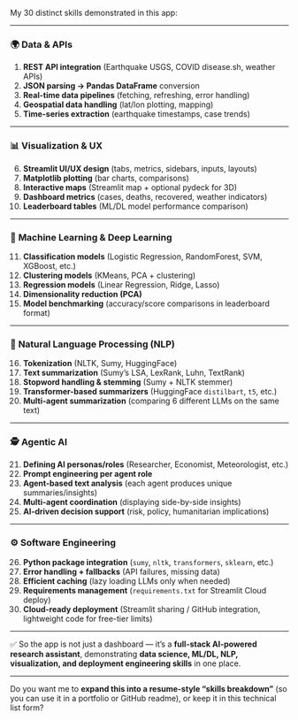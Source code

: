 My 30 distinct skills demonstrated in this app:

---

### 🌍 **Data & APIs**

1. **REST API integration** (Earthquake USGS, COVID disease.sh, weather APIs)
2. **JSON parsing → Pandas DataFrame** conversion
3. **Real-time data pipelines** (fetching, refreshing, error handling)
4. **Geospatial data handling** (lat/lon plotting, mapping)
5. **Time-series extraction** (earthquake timestamps, case trends)

---

### 📊 **Visualization & UX**

6. **Streamlit UI/UX design** (tabs, metrics, sidebars, inputs, layouts)
7. **Matplotlib plotting** (bar charts, comparisons)
8. **Interactive maps** (Streamlit map + optional pydeck for 3D)
9. **Dashboard metrics** (cases, deaths, recovered, weather indicators)
10. **Leaderboard tables** (ML/DL model performance comparison)

---

### 🤖 **Machine Learning & Deep Learning**

11. **Classification models** (Logistic Regression, RandomForest, SVM, XGBoost, etc.)
12. **Clustering models** (KMeans, PCA + clustering)
13. **Regression models** (Linear Regression, Ridge, Lasso)
14. **Dimensionality reduction (PCA)**
15. **Model benchmarking** (accuracy/score comparisons in leaderboard format)

---

### 🧠 **Natural Language Processing (NLP)**

16. **Tokenization** (NLTK, Sumy, HuggingFace)
17. **Text summarization** (Sumy’s LSA, LexRank, Luhn, TextRank)
18. **Stopword handling & stemming** (Sumy + NLTK stemmer)
19. **Transformer-based summarizers** (HuggingFace `distilbart`, `t5`, etc.)
20. **Multi-agent summarization** (comparing 6 different LLMs on the same text)

---

### 🕵️ **Agentic AI**

21. **Defining AI personas/roles** (Researcher, Economist, Meteorologist, etc.)
22. **Prompt engineering per agent role**
23. **Agent-based text analysis** (each agent produces unique summaries/insights)
24. **Multi-agent coordination** (displaying side-by-side insights)
25. **AI-driven decision support** (risk, policy, humanitarian implications)

---

### ⚙️ **Software Engineering**

26. **Python package integration** (`sumy`, `nltk`, `transformers`, `sklearn`, etc.)
27. **Error handling + fallbacks** (API failures, missing data)
28. **Efficient caching** (lazy loading LLMs only when needed)
29. **Requirements management** (`requirements.txt` for Streamlit Cloud deploy)
30. **Cloud-ready deployment** (Streamlit sharing / GitHub integration, lightweight code for free-tier limits)

---

✅ So the app is not just a dashboard — it’s a **full-stack AI-powered research assistant**, demonstrating **data science, ML/DL, NLP, visualization, and deployment engineering skills** in one place.

---

Do you want me to **expand this into a resume-style “skills breakdown”** (so you can use it in a portfolio or GitHub readme), or keep it in this technical list form?
